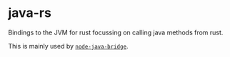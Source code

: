 # java-rs

Bindings to the JVM for rust focussing on calling java methods from rust.

This is mainly used by [`node-java-bridge`](https://github.com/MarkusJx/node-java-bridge).
